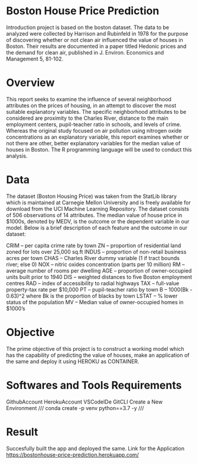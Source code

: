 # Boston House Price Prediction
Introduction project is based on the boston dataset. The data to be analyzed were collected by Harrison and Rubinfeld in 1978 for the purpose of discovering whether or not clean air influenced the value of houses in Boston. Their results are documented in a paper titled Hedonic prices and the demand for clean air, published in J. Environ. Economics and Management 5, 81-102.

# Overview
This report seeks to examine the influence of several neighborhood attributes on the prices of housing, in an attempt to discover the most suitable explanatory variables. The specific neighborhood attributes to be considered are proximity to the Charles River, distance to the main employment centers, pupil-teacher ratio in schools, and levels of crime. Whereas the original study focused on air pollution using nitrogen oxide concentrations as an explanatory variable, this report examines whether or not there are other, better explanatory variables for the median value of houses in Boston. The R programming language will be used to conduct this analysis.

# Data
The dataset (Boston Housing Price) was taken from the StatLib library which is maintained at Carnegie Mellon University and is freely available for download from the UCI Machine Learning Repository. The dataset consists of 506 observations of 14 attributes. The median value of house price in $1000s, denoted by MEDV, is the outcome or the dependent variable in our model. Below is a brief description of each feature and the outcome in our dataset:

CRIM – per capita crime rate by town
ZN – proportion of residential land zoned for lots over 25,000 sq.ft
INDUS – proportion of non-retail business acres per town
CHAS – Charles River dummy variable (1 if tract bounds river; else 0)
NOX – nitric oxides concentration (parts per 10 million)
RM – average number of rooms per dwelling
AGE – proportion of owner-occupied units built prior to 1940
DIS – weighted distances to five Boston employment centres
RAD – index of accessibility to radial highways
TAX – full-value property-tax rate per $10,000
PT – pupil-teacher ratio by town
B – 1000(Bk - 0.63)^2 where Bk is the proportion of blacks by town
LSTAT – % lower status of the population
MV – Median value of owner-occupied homes in $1000’s
# Objective
The prime objective of this project is to construct a working model which has the capability of predicting the value of houses, make an application of the same and deploy it using HEROKU as CONTAINER.
# Softwares and Tools Requirements
GithubAccount
HerokuAccount
VSCodeIDe
GitCLI
Create a New Environment
/// conda create -p venv python==3.7 -y ///
# Result
Succesfully built the app and deployed the same.
Link for the Application
https://bostonhouse-price-prediction.herokuapp.com/
